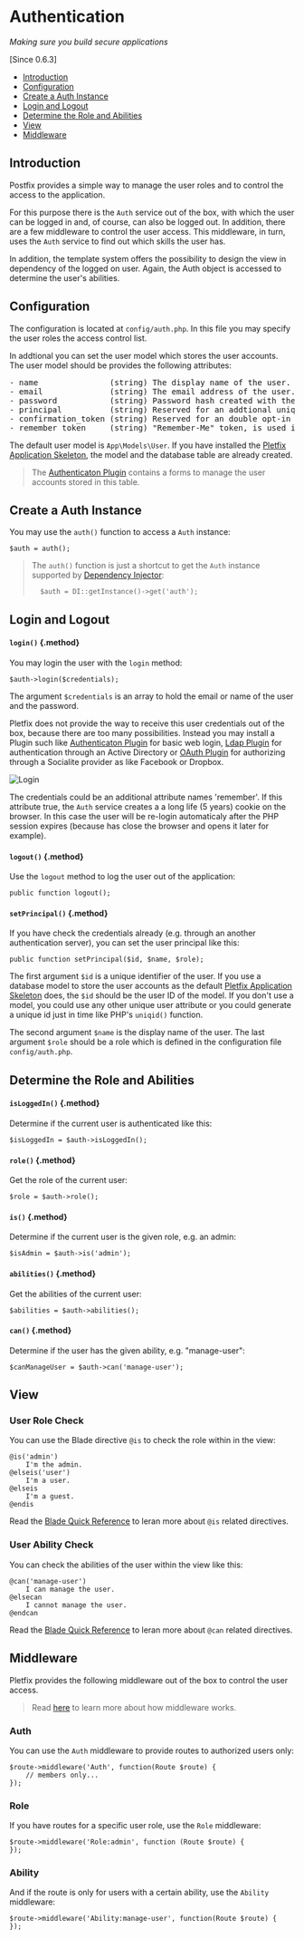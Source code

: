# Authentication

_Making sure you build secure applications_

[Since 0.6.3]

- [Introduction](#introduction)
- [Configuration](#configuration)
- [Create a Auth Instance](#instance)
- [Login and Logout](#login)
- [Determine the Role and Abilities](#check)
- [View](#view)
- [Middleware](#middleware)

<a name="introduction"></a>
## Introduction

Postfix provides a simple way to manage the user roles and to control the access to the application. 

For this purpose there is the `Auth` service out of the box, with which the user can be logged in and, of course, can 
also be logged out. In addition, there are a few middleware to control the user access. This middleware, in turn, uses 
the `Auth` service to find out which skills the user has. 

In addition, the template system offers the possibility to design the view in dependency of the logged on user. Again, 
the Auth object is accessed to determine the user's abilities.

<a name="configuration"></a>
## Configuration

The configuration is located at `config/auth.php`. In this file you may specify the user roles the access control list.

In addtional you can set the user model which stores the user accounts. The user model should be provides the following 
attributes: 
<pre>
- name               (string) The display name of the user.
- email              (string) The email address of the user.
- password           (string) Password hash created with the [`bcrypt()`](helpers#method-bcrypt) function.
- principal          (string) Reserved for an addtional unique identifier, could be used by third party plugins.   
- confirmation_token (string) Reserved for an double opt-in registration process, could be used by third party plugins.
- remember_token     (string) "Remember-Me" token, is used if the user ticks the "remember-me" flag. 
</pre>

The default user model is `App\Models\User`. If you have installed the [Pletfix Application Skeleton](https://github.com/pletfix/app), 
the model and the database table are already created.

> <i class="fa fa-lightbulb-o fa-2x" aria-hidden="true"></i>
> The [Authenticaton Plugin](https://github.com/pletfix/authentication) contains a forms to manage the user 
> accounts stored in this table.

<a name="instance"></a>
## Create a Auth Instance
   
You may use the `auth()` function to access a `Auth` instance:

    $auth = auth();
    
> The `auth()` function is just a shortcut to get the `Auth` instance supported by [Dependency Injector](di): 
>    
>       $auth = DI::getInstance()->get('auth');
   
   
<a name="login"></a>
## Login and Logout

#### `login()` {.method}

You may login the user with the `login` method:        

    $auth->login($credentials);
    
The argument `$credentials` is an array to hold the email or name of the user and the password.

Pletfix does not provide the way to receive this user credentials out of the box, because there are too many possibilities.
Instead you may install a Plugin such like [Authenticaton Plugin](https://github.com/pletfix/authentication) for basic 
web login, [Ldap Plugin](https://github.com/pletfix/ldap) for authentication through an Active Directory or 
[OAuth Plugin](https://github.com/pletfix/oauth) for authorizing through a Socialite provider as like Facebook or Dropbox.

![Login](https://raw.githubusercontent.com/pletfix/registration/master/docs/screenshot4.png)

The credentials could be an additional attribute names 'remember'. If this attribute true, the `Auth` service creates a
a long life (5 years) cookie on the browser. In this case the user will be re-login automaticaly after the PHP session 
expires (because has close the browser and opens it later for example).

#### `logout()` {.method}

Use the `logout` method to log the user out of the application:

    public function logout();

#### `setPrincipal()` {.method}

If you have check the credentials already (e.g. through an another authentication server), you can set the user 
principal like this: 

    public function setPrincipal($id, $name, $role);

The first argument `$id` is a unique identifier of the user. If you use a database model to store the user accounts as 
the default [Pletfix Application Skeleton](https://github.com/pletfix/app) does, the `$id` should be the user ID of the 
model. If you don't use a model, you could use any other unique user attribute or you could generate a unique id just 
in time like PHP's `uniqid()` function.

The second argument `$name` is the display name of the user. The last argument `$role` should be a role which is defined 
in the configuration file `config/auth.php`.


<a name="check"></a>
## Determine the Role and Abilities

#### `isLoggedIn()` {.method}
    
Determine if the current user is authenticated like this:

    $isLoggedIn = $auth->isLoggedIn();

#### `role()` {.method}

Get the role of the current user:

    $role = $auth->role();

#### `is()` {.method}

Determine if the current user is the given role, e.g. an admin:

    $isAdmin = $auth->is('admin');

#### `abilities()` {.method}

Get the abilities of the current user:
     
    $abilities = $auth->abilities();

#### `can()` {.method}

Determine if the user has the given ability, e.g. "manage-user":

    $canManageUser = $auth->can('manage-user');
     
     
<a name="view"></a>            
## View

### User Role Check

You can use the Blade directive `@is` to check the role within in the view:

    @is('admin')
        I'm the admin.
    @elseis('user')
        I'm a user.
    @elseis
        I'm a guest.
    @endis

Read the [Blade Quick Reference](blade#quick-role-check) to leran more about `@is` related directives. 

### User Ability Check

You can check the abilities of the user within the view like this:
        
    @can('manage-user')
        I can manage the user.
    @elsecan
        I cannot manage the user.
    @endcan
    
Read the [Blade Quick Reference](blade#quick-ability-check) to leran more about `@can` related directives. 
  
  
<a name="middleware"></a>
## Middleware

Pletfix provides the following middleware out of the box to control the user access. 

> <i class="fa fa-lightbulb-o fa-2x" aria-hidden="true"></i>
> Read [here](middleware) to learn more about how middleware works.

### Auth

You can use the `Auth` middleware to provide routes to authorized users only:

    $route->middleware('Auth', function(Route $route) {
        // members only...
    });

### Role

If you have routes for a specific user role, use the `Role` middleware: 

    $route->middleware('Role:admin', function (Route $route) {
    });

### Ability

And if the route is only for users with a certain ability, use the `Ability` middleware: 

    $route->middleware('Ability:manage-user', function(Route $route) {
    });  